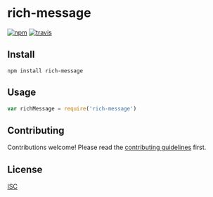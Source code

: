 # rich-message

[![npm][npm-image]][npm-url]
[![travis][travis-image]][travis-url]

[npm-image]: https://img.shields.io/npm/v/rich-message.svg?style=flat-square
[npm-url]: https://www.npmjs.com/package/rich-message
[travis-image]: https://img.shields.io/travis/Flet/rich-message.svg?style=flat-square
[travis-url]: https://travis-ci.org/Flet/rich-message



## Install

```
npm install rich-message
```

## Usage

```js
var richMessage = require('rich-message')
```

## Contributing

Contributions welcome! Please read the [contributing guidelines](CONTRIBUTING.md) first.

## License

[ISC](LICENSE.md)

